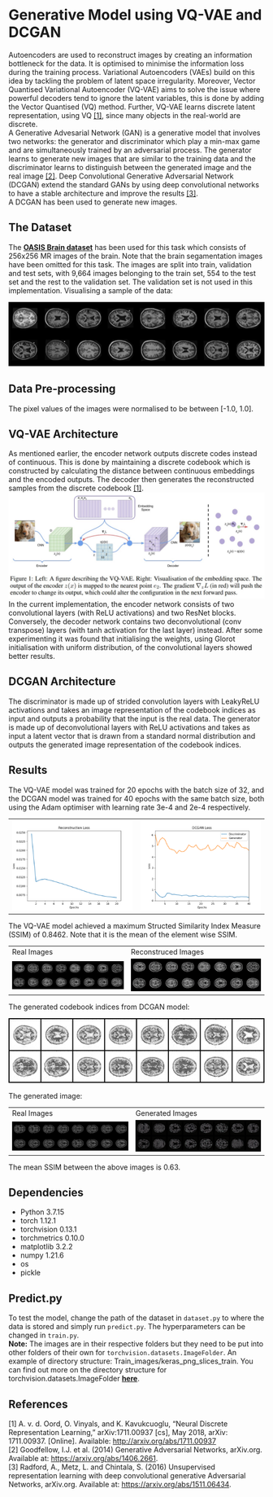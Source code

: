 # Generative Model using VQ-VAE and DCGAN

Autoencoders are used to reconstruct images by creating an information bottleneck for the data. It is optimised to minimise the information loss during the training process. Variational Autoencoders (VAEs) build on this idea by tackling the problem of latent space irregularity. Moreover, Vector Quantised Variational Autoencoder (VQ-VAE) aims to solve the issue where powerful decoders tend to ignore the latent variables, this is done by adding the Vector Quantised (VQ) method. Further, VQ-VAE learns discrete latent representation, using VQ [[1]](#references), since many objects in the real-world are discrete.
<br>
A Generative Advesarial Network (GAN) is a generative model that involves two networks: the generator and discriminator which play a min-max game and are simultaneously trained by an adversarial process. The generator learns to generate new images that are similar to the training data and the discriminator learns to distinguish between the generated image and the real image [[2]](#references). Deep Convolutional Generative Adversarial Network (DCGAN) extend the standard GANs by using deep convolutional networks to have a stable architecture and improve the results [[3]](#references).
<br>
A DCGAN has been used to generate new images.

## The Dataset
The __[OASIS Brain dataset](https://cloudstor.aarnet.edu.au/plus/s/tByzSZzvvVh0hZA/download)__ has been used for this task which consists of 256x256 MR images of the brain. Note that the brain segamentation images have been omitted for this task. The images are split into train, validation and test sets, with 9,664 images belonging to the train set, 554 to the test set and the rest to the validation set. The validation set is not used in this implementation. Visualising a sample of the data:

![image](images/Test.png)

## Data Pre-processing 
The pixel values of the images were normalised to be between [-1.0, 1.0].

## VQ-VAE Architecture
As mentioned earlier, the encoder network outputs discrete codes instead of continuous. This is done by maintaining a discrete codebook which is constructed by calculating the distance between continuous embeddings and the encoded outputs. The decoder then generates the reconstructed samples from the discrete codebook [[1]](#references). 
<br>
![image](images/VQVAE.jpg)
<br>
In the current implementation, the encoder network consists of two convolutional layers (with ReLU activations) and two ResNet blocks. Conversely, the decoder network contains two deconvolutional (conv transpose) layers (with tanh activation for the last layer) instead. After some experimenting it was found that initialising the weights, using Glorot initialisation with uniform distribution, of the convolutional layers showed better results.

## DCGAN Architecture
The discriminator is made up of strided convolution layers with LeakyReLU activations and takes an image representation of the codebook indices as input and outputs a probability that the input is the real data. The generator is made up of deconvolutional layers with ReLU activations and takes as input a latent vector that is drawn from a standard normal distribution and outputs the generated image representation of the codebook indices.

## Results
The VQ-VAE model was trained for 20 epochs with the batch size of 32, and the DCGAN model was trained for 40 epochs with the same batch size, both using the Adam optimiser with learning rate 3e-4 and 2e-4 respectively. 

<table>
  <tr>
    <td><img src="images/Loss.png"></td>
    <td><img src="images/DCGAN Loss.png" ></td>
  </tr>
 </table>

The VQ-VAE model achieved a maximum Structed Similarity Index Measure (SSIM) of 0.8462. Note that it is the mean of the element wise SSIM. 

<table>
  <tr>
    <td>Real Images</td>
     <td>Reconstruced Images</td>
  </tr>
  <tr>
    <td><img src="images/Test2.png"></td>
    <td><img src="images/Reconstructed.png"></td>
  </tr>
 </table>

The generated codebook indices from DCGAN model: 

![image](images/Fake_Indices.png)

The generated image:

<table>
  <tr>
    <td>Real Images</td>
     <td>Generated Images</td>
  </tr>
  <tr>
    <td><img src="images/Real Images.png"></td>
    <td><img src="images/Fake Images.png"></td>
  </tr>
 </table>

The mean SSIM between the above images is 0.63. 

## Dependencies
* Python 3.7.15
* torch 1.12.1
* torchvision 0.13.1
* torchmetrics 0.10.0
* matplotlib 3.2.2
* numpy 1.21.6
* os
* pickle

## Predict.py

To test the model, change the path of the dataset in `dataset.py` to where the data is stored and simply run `predict.py`. The hyperparameters can be changed in `train.py`.
<br>
**Note:** The images are in their respective folders but they need to be put into other folders of their own for `torchvision.datasets.ImageFolder`. An example of directory structure: Train_images/keras_png_slices_train. You can find out more on the directory structure for torchvision.datasets.ImageFolder __[here](https://pytorch.org/vision/stable/datasets.html)__.

## References
[1] A. v. d. Oord, O. Vinyals, and K. Kavukcuoglu, “Neural Discrete Representation Learning,” arXiv:1711.00937 [cs], May 2018, arXiv: 1711.00937. [Online]. Available: http://arxiv.org/abs/1711.00937
<br>
[2] Goodfellow, I.J. et al. (2014) Generative Adversarial Networks, arXiv.org. Available at: https://arxiv.org/abs/1406.2661. 
<br> 
[3] Radford, A., Metz, L. and Chintala, S. (2016) Unsupervised representation learning with deep convolutional generative Adversarial Networks, arXiv.org. Available at: https://arxiv.org/abs/1511.06434. 
